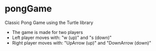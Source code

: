 # pongGame
Classic Pong Game using the Turtle library

- The game is made for two players
- Left player moves with: "w (up)" and "s (down)"
- Right player moves with: "UpArrow (up)" and "DownArrow (down)"  
